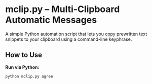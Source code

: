# mclip.py – Multi-Clipboard Automatic Messages

A simple Python automation script that lets you copy prewritten text snippets to your clipboard using a command-line keyphrase.

## How to Use

**Run via Python:**
```bash
python mclip.py agree
```